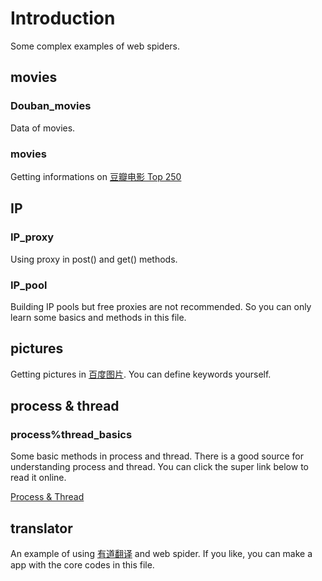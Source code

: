 # Introduction
Some complex examples of web spiders.
## movies
### Douban_movies
Data of movies.
### movies
Getting informations on [豆瓣电影 Top 250](https://movie.douban.com/top250)
## IP
### IP_proxy
Using proxy in post() and get() methods.
### IP_pool
Building IP pools but free proxies are not recommended. So you can only learn some basics and methods in this file.
## pictures
Getting pictures in [百度图片](http://image.baidu.com/). You can define keywords yourself.
## process & thread
### process%thread_basics
Some basic methods in process and thread.
There is a good source for understanding process and thread. You can click the super link below to read it online.

[Process & Thread](http://www.qnx.com/developers/docs/6.4.1/neutrino/getting_started/s1_procs.html)
## translator
An example of using [有道翻译](http://fanyi.youdao.com/) and web spider. If you like, you can make a app with the core codes in this file.
